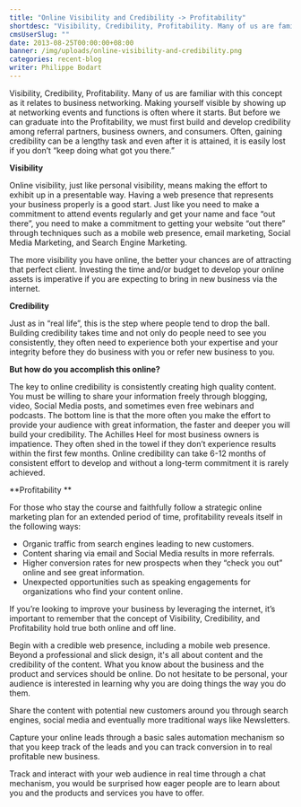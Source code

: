 ```yaml
---
title: "Online Visibility and Credibility -> Profitability"
shortdesc: "Visibility, Credibility, Profitability. Many of us are familiar with this concept as it relates to business networking. Making yourself visible by showing up at networking events and functions is often where it starts. But before we can graduate into the Profitability, we must first build and develop credibility among referral partners, business owners, and consumers. Often, gaining credibility can be a lengthy task and even after it is attained, it is easily lost if you don’t “keep doing what got you there.”"
cmsUserSlug: ""
date: 2013-08-25T00:00:00+08:00
banner: /img/uploads/online-visibility-and-credibility.png
categories: recent-blog
writer: Philippe Bodart
---
```


Visibility, Credibility, Profitability. Many of us are familiar with this concept as it relates to business networking. Making yourself visible by showing up at networking events and functions is often where it starts. But before we can graduate into the Profitability, we must first build and develop credibility among referral partners, business owners, and consumers. Often, gaining credibility can be a lengthy task and even after it is attained, it is easily lost if you don’t “keep doing what got you there.”

**Visibility**

Online visibility, just like personal visibility, means making the effort to exhibit up in a presentable way. Having a web presence that represents your business properly is a good start. Just like you need to make a commitment to attend events regularly and get your name and face “out there”, you need to make a commitment to getting your website “out there” through techniques such as a mobile web presence, email marketing, Social Media Marketing, and Search Engine Marketing.

The more visibility you have online, the better your chances are of attracting that perfect client. Investing the time and/or budget to develop your online assets is imperative if you are expecting to bring in new business via the internet.
 
**Credibility**

Just as in “real life”, this is the step where people tend to drop the ball. Building credibility takes time and not only do people need to see you consistently, they often need to experience both your expertise and your integrity before they do business with you or refer new business to you.

**But how do you accomplish this online?**

The key to online credibility is consistently creating high quality content. You must be willing to share your information freely through blogging, video, Social Media posts, and sometimes even free webinars and podcasts. The bottom line is that the more often you make the effort to provide your audience with great information, the faster and deeper you will build your credibility. The Achilles Heel for most business owners is impatience. They often shed in the towel if they don’t experience results within the first few months. Online credibility can take 6-12 months of consistent effort to develop and without a long-term commitment it is rarely achieved.

**Profitability **

For those who stay the course and faithfully follow a strategic online marketing plan for an extended period of time, profitability reveals itself in the following ways: 
<ul class="circle-list"><li>Organic traffic from search engines leading to new customers.</li><li>Content sharing via email and Social Media results in more referrals.</li><li>Higher conversion rates for new prospects when they “check you out” online and see great information.</li><li>Unexpected opportunities such as speaking engagements for organizations who find your content online.</li></ul>

If you’re looking to improve your business by leveraging the internet, it’s important to remember that the concept of Visibility, Credibility, and Profitability hold true both online and off line.

Begin with a credible web presence, including a mobile web presence. Beyond a professional and slick design, it's all about content and the credibility of the content. What you know about the business and the product and services should be online. Do not hesitate to be personal, your audience is interested in learning why you are doing things the way you do them.

Share the content with potential new customers around you through search engines, social media and eventually more traditional ways like Newsletters.

Capture your online leads through a basic sales automation mechanism so that you keep track of the leads and you can track conversion in to real profitable new business.

Track and interact with your web audience in real time through a chat mechanism, you would be surprised how eager people are to learn about you and the products and services you have to offer.